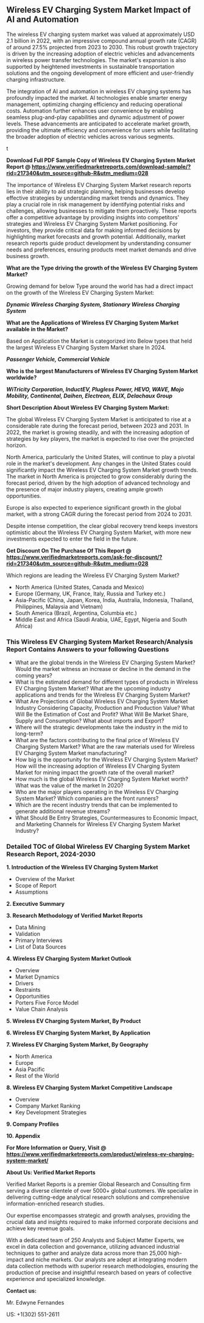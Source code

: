 <h2>Wireless EV Charging System Market Impact of AI and Automation</h2><p>The wireless EV charging system market was valued at approximately USD 2.1 billion in 2022, with an impressive compound annual growth rate (CAGR) of around 27.5% projected from 2023 to 2030. This robust growth trajectory is driven by the increasing adoption of electric vehicles and advancements in wireless power transfer technologies. The market's expansion is also supported by heightened investments in sustainable transportation solutions and the ongoing development of more efficient and user-friendly charging infrastructure.</p><p>The integration of AI and automation in wireless EV charging systems has profoundly impacted the market. AI technologies enable smarter energy management, optimizing charging efficiency and reducing operational costs. Automation further enhances user convenience by enabling seamless plug-and-play capabilities and dynamic adjustment of power levels. These advancements are anticipated to accelerate market growth, providing the ultimate efficiency and convenience for users while facilitating the broader adoption of electric vehicles across various segments.</p>t</p><p id="" class=""><strong>Download Full PDF Sample Copy of Wireless EV Charging System Market Report @ <a href="https://www.verifiedmarketreports.com/download-sample/?rid=217340&utm_source=github-R&utm_medium=028" target="_blank">https://www.verifiedmarketreports.com/download-sample/?rid=217340&utm_source=github-R&utm_medium=028</a></strong></p><p>The importance of&nbsp;Wireless EV Charging System Market research reports lies in their ability to aid strategic planning, helping businesses develop effective strategies by understanding market trends and dynamics. They play a crucial role in risk management by identifying potential risks and challenges, allowing businesses to mitigate them proactively. These reports offer a competitive advantage by providing insights into competitors' strategies and Wireless EV Charging System Market positioning. For investors, they provide critical data for making informed decisions by highlighting market forecasts and growth potential. Additionally, market research reports guide product development by understanding consumer needs and preferences, ensuring products meet market demands and drive business growth.</p><p><strong>What are the&nbsp;Type driving the growth of the Wireless EV Charging System Market?</strong></p><p id="" class="">Growing demand for below Type around the world has had a direct impact on the growth of the Wireless EV Charging System Market:</p><em><strong>Dynamic Wireless Charging System, Stationary Wireless Charging System</strong></em></p><strong>What are the&nbsp;Applications&nbsp;of Wireless EV Charging System Market available in the Market?</strong></p><p id="" class="">Based on Application the Market is categorized into Below types that held the largest Wireless EV Charging System Market share In 2024.</p><em><strong>Passenger Vehicle, Commercial Vehicle</strong></em></p><strong>Who is the largest Manufacturers of Wireless EV Charging System Market worldwide?</strong></p><p><em><strong>WiTricity Corporation, InductEV, Plugless Power, HEVO, WAVE, Mojo Mobility, Continental, Daihen, Electreon, ELIX, Delachaux Group</strong></em></p><p id="" class=""><strong>Short Description About Wireless EV Charging System Market:</strong></p><p>The global Wireless EV Charging System Market is anticipated to rise at a considerable rate during the forecast period, between 2023 and 2031. In 2022, the market is growing steadily, and with the increasing adoption of strategies by key players, the market is expected to rise over the projected horizon.</p><p>North America, particularly the United States, will continue to play a pivotal role in the market's development. Any changes in the United States could significantly impact the Wireless EV Charging System Market growth trends. The market in North America is projected to grow considerably during the forecast period, driven by the high adoption of advanced technology and the presence of major industry players, creating ample growth opportunities.</p><p>Europe is also expected to experience significant growth in the global market, with a strong CAGR during the forecast period from 2024 to 2031.</p><p>Despite intense competition, the clear global recovery trend keeps investors optimistic about the Wireless EV Charging System Market, with more new investments expected to enter the field in the future.</p><p id="" class=""><strong>Get Discount On The Purchase Of This Report @ <a href="https://www.verifiedmarketreports.com/ask-for-discount/?rid=217340&utm_source=github-R&utm_medium=028" target="_blank">https://www.verifiedmarketreports.com/ask-for-discount/?rid=217340&utm_source=github-R&utm_medium=028</a></strong></p>Which regions are leading the Wireless EV Charging System Market?</p><ul><li>North America (United States, Canada and Mexico)</li><li>Europe (Germany, UK, France, Italy, Russia and Turkey etc.)</li><li>Asia-Pacific (China, Japan, Korea, India, Australia, Indonesia, Thailand, Philippines, Malaysia and Vietnam)</li><li>South America (Brazil, Argentina, Columbia etc.)</li><li>Middle East and Africa (Saudi Arabia, UAE, Egypt, Nigeria and South Africa)</li></ul><h3 id="" class="">This Wireless EV Charging System Market Research/Analysis Report Contains Answers to your following Questions</h3><ul><li>What are the global trends in the Wireless EV Charging System Market? Would the market witness an increase or decline in the demand in the coming years?</li><li>What is the estimated demand for different types of products in Wireless EV Charging System Market? What are the upcoming industry applications and trends for the Wireless EV Charging System Market?</li><li>What Are Projections of Global Wireless EV Charging System Market Industry Considering Capacity, Production and Production Value? What Will Be the Estimation of Cost and Profit? What Will Be Market Share, Supply and Consumption? What about imports and Export?</li><li>Where will the strategic developments take the industry in the mid to long-term?</li><li>What are the factors contributing to the final price of Wireless EV Charging System Market? What are the raw materials used for Wireless EV Charging System Market manufacturing?</li><li>How big is the opportunity for the Wireless EV Charging System Market? How will the increasing adoption of Wireless EV Charging System Market for mining impact the growth rate of the overall market?</li><li>How much is the global Wireless EV Charging System Market worth? What was the value of the market In 2020?</li><li>Who are the major players operating in the Wireless EV Charging System Market? Which companies are the front runners?</li><li>Which are the recent industry trends that can be implemented to generate additional revenue streams?</li><li>What Should Be Entry Strategies, Countermeasures to Economic Impact, and Marketing Channels for Wireless EV Charging System Market Industry?</li></ul><h3 id="" class="">Detailed TOC of Global Wireless EV Charging System Market Research Report, 2024-2030</h3><p id="" class=""><strong>1. Introduction of the Wireless EV Charging System Market</strong></p><ul><li>Overview of the Market</li><li>Scope of Report</li><li>Assumptions</li></ul><p id="" class=""><strong>2. Executive Summary</strong></p><p id="" class=""><strong>3. Research Methodology of Verified Market Reports</strong></p><ul><li>Data Mining</li><li>Validation</li><li>Primary Interviews</li><li>List of Data Sources</li></ul><p id="" class=""><strong>4. Wireless EV Charging System Market Outlook</strong></p><ul><li>Overview</li><li>Market Dynamics</li><li>Drivers</li><li>Restraints</li><li>Opportunities</li><li>Porters Five Force Model</li><li>Value Chain Analysis</li></ul><p id="" class=""><strong>5. Wireless EV Charging System Market, By Product</strong></p><p id="" class=""><strong>6. Wireless EV Charging System Market, By Application</strong></p><p id="" class=""><strong>7. Wireless EV Charging System Market, By Geography</strong></p><ul><li>North America</li><li>Europe</li><li>Asia Pacific</li><li>Rest of the World</li></ul><p id="" class=""><strong>8. Wireless EV Charging System Market Competitive Landscape</strong></p><ul><li>Overview</li><li>Company Market Ranking</li><li>Key Development Strategies</li></ul><p id="" class=""><strong>9. Company Profiles</strong></p><p id="" class=""><strong>10. Appendix</strong></p><p id="" class=""><strong>For More Information or Query, Visit @ <a href="https://www.verifiedmarketreports.com/product/wireless-ev-charging-system-market/" target="_blank">https://www.verifiedmarketreports.com/product/wireless-ev-charging-system-market/</a></strong></p><p id="" class=""><strong>About Us: Verified Market Reports</strong></p><p id="" class="">Verified Market Reports is a premier Global Research and Consulting firm serving a diverse clientele of over 5000+ global customers. We specialize in delivering cutting-edge analytical research solutions and comprehensive information-enriched research studies.</p><p id="" class="">Our expertise encompasses strategic and growth analyses, providing the crucial data and insights required to make informed corporate decisions and achieve key revenue goals.</p><p id="" class="">With a dedicated team of 250 Analysts and Subject Matter Experts, we excel in data collection and governance, utilizing advanced industrial techniques to gather and analyze data across more than 25,000 high-impact and niche markets. Our analysts are adept at integrating modern data collection methods with superior research methodologies, ensuring the production of precise and insightful research based on years of collective experience and specialized knowledge.</p><p id="" class=""><strong>Contact us:</strong></p><p id="" class="">Mr. Edwyne Fernandes</p><p id="" class="">US: +1(302) 551-2611</p>